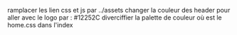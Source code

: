 ramplacer les lien css et js par ../assets
changer la couleur des header pour aller avec le logo par : #12252C
diverciffier la palette de couleur
où est le home.css dans l'index